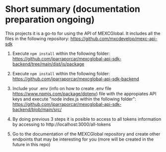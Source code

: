 # Short summary (documentation preparation ongoing)

This projects it is a go-to for using the API of MEXCGlobal. It includes all the files in the following repository: https://github.com/mxcdevelop/mexc-api-sdk

1. Execute `npm install` within the following folder: https://github.com/jparraporcar/mexcglobal-api-sdk-backend/tree/main/dist/js/package

2. Execute `npm install` within the following folder: https://github.com/jparraporcar/mexcglobal-api-sdk-backend

3. Include your .env (info on how to create .env file https://www.npmjs.com/package/dotenv) file with the appropiates API keys and execute "node index.js within the following folder": https://github.com/jparraporcar/mexcglobal-api-sdk-backend/blob/main/src/

4. By doing previous 3 steps it is posible to access to all tokens information by accessing to http://localhost:3000/all-tokens

5. Go to the documentation of the MEXCGlobal repository and create other endpoints that may be interesting for you (more will be created in the future in this repo)
